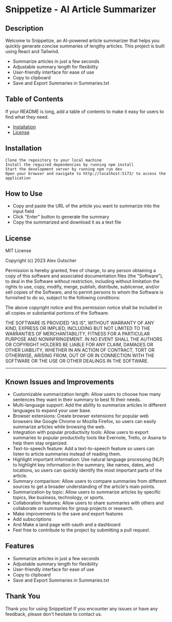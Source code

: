 # Snippetize - AI Article Summarizer

## Description

Welcome to Snippetize, an AI-powered article summarizer that helps you quickly generate concise summaries of lengthy articles. This project is built using React and Tailwind.

- Summarize articles in just a few seconds
- Adjustable summary length for flexibility
- User-friendly interface for ease of use
- Copy to clipboard
- Save and Export Summaries in Summaries.txt

## Table of Contents

If your README is long, add a table of contents to make it easy for users to find what they need.

- [Installation](#installation)
- [License](#license)

## Installation
~~~
Clone the repository to your local machine
Install the required dependencies by running npm install
Start the development server by running npm run dev
Open your browser and navigate to http://localhost:5173/ to access the application
~~~

## How to Use

- Copy and paste the URL of the article you want to summarize into the input field
- Click "Enter" button to generate the summary
- Copy the summarized and download it as a text file

## License

MIT License

Copyright (c) 2023 Alex Gutscher

Permission is hereby granted, free of charge, to any person obtaining a copy
of this software and associated documentation files (the "Software"), to deal
in the Software without restriction, including without limitation the rights
to use, copy, modify, merge, publish, distribute, sublicense, and/or sell
copies of the Software, and to permit persons to whom the Software is
furnished to do so, subject to the following conditions:

The above copyright notice and this permission notice shall be included in all
copies or substantial portions of the Software.

THE SOFTWARE IS PROVIDED "AS IS", WITHOUT WARRANTY OF ANY KIND, EXPRESS OR
IMPLIED, INCLUDING BUT NOT LIMITED TO THE WARRANTIES OF MERCHANTABILITY,
FITNESS FOR A PARTICULAR PURPOSE AND NONINFRINGEMENT. IN NO EVENT SHALL THE
AUTHORS OR COPYRIGHT HOLDERS BE LIABLE FOR ANY CLAIM, DAMAGES OR OTHER
LIABILITY, WHETHER IN AN ACTION OF CONTRACT, TORT OR OTHERWISE, ARISING FROM,
OUT OF OR IN CONNECTION WITH THE SOFTWARE OR THE USE OR OTHER DEALINGS IN THE
SOFTWARE.

---

## Known Issues and Improvements

- Customizable summarization length: Allow users to choose how many sentences they want in their summary to best fit their needs.
- Multi-language support: Add the ability to summarize articles in different languages to expand your user base.
- Browser extensions: Create browser extensions for popular web browsers like Google Chrome or Mozilla Firefox, so users can easily summarize articles while browsing the web.
- Integration with popular productivity tools: Allow users to export summaries to popular productivity tools like Evernote, Trello, or Asana to help them stay organized.
- Text-to-speech feature: Add a text-to-speech feature so users can listen to article summaries instead of reading them.
- Highlight important information: Use natural language processing (NLP) to highlight key information in the summary, like names, dates, and locations, so users can quickly identify the most important parts of the article.
- Summary comparison: Allow users to compare summaries from different sources to get a broader understanding of the article's main points.
- Summarization by topic: Allow users to summarize articles by specific topics, like business, technology, or sports.
- Collaboration features: Allow users to share summaries with others and collaborate on summaries for group projects or research.
- Make improvements to the save and export features
- Add subscriptions
- And Make a land page with oauth and a dashboard
- Feel free to contribute to the project by submitting a pull request.

## Features

- Summarize articles in just a few seconds
- Adjustable summary length for flexibility
- User-friendly interface for ease of use
- Copy to clipboard
- Save and Export Summaries in Summaries.txt

## Thank You

Thank you for using Snippetize! If you encounter any issues or have any feedback, please don't hesitate to contact us.
